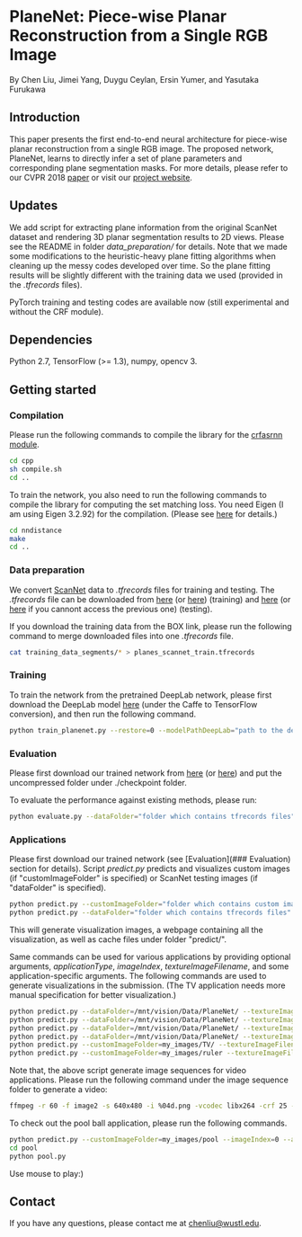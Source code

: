 # PlaneNet: Piece-wise Planar Reconstruction from a Single RGB Image
By Chen Liu, Jimei Yang, Duygu Ceylan, Ersin Yumer, and Yasutaka Furukawa

## Introduction

This paper presents the first end-to-end neural architecture for piece-wise planar reconstruction from a single RGB image. The proposed network, PlaneNet, learns to directly infer a set of plane parameters and corresponding plane segmentation masks. For more details, please refer to our CVPR 2018 [paper](http://art-programmer.github.io/planenet/paper.pdf) or visit our [project website](http://art-programmer.github.io/planenet.html).

## Updates
We add script for extracting plane information from the original ScanNet dataset and rendering 3D planar segmentation results to 2D views. Please see the README in folder *data_preparation/* for details. Note that we made some modifications to the heuristic-heavy plane fitting algorithms when cleaning up the messy codes developed over time. So the plane fitting results will be slightly different with the training data we used (provided in the *.tfrecords* files).

PyTorch training and testing codes are available now (still experimental and without the CRF module).
## Dependencies
Python 2.7, TensorFlow (>= 1.3), numpy, opencv 3.

## Getting started
### Compilation
Please run the following commands to compile the library for the [crfasrnn module](https://github.com/sadeepj/crfasrnn_keras).
```bash
cd cpp
sh compile.sh
cd ..
```

To train the network, you also need to run the following commands to compile the library for computing the set matching loss. You need Eigen (I am using Eigen 3.2.92) for the compilation. (Please see [here](https://github.com/fanhqme/PointSetGeneration) for details.)
```bash
cd nndistance
make
cd ..
```

### Data preparation
We convert [ScanNet](http://www.scan-net.org/) data to *.tfrecords* files for training and testing. The *.tfrecords* file can be downloaded from [here](https://drive.google.com/open?id=1NyDrgI02ao18WmXyepgVkWGqtM3YS3_4) (or [here](https://wustl.box.com/s/d3vmtei5sin40svky6dcbe2aqhh5tmoz)) (training) and [here](https://drive.google.com/open?id=1kfd-kreGQQLSRNF66t447R9WgDqsTh-3) (or [here](https://mega.nz/#!IvAixABb!PD3wJtXX_6W3qtfKZQtl_P07mYPLwWst3cwbvuTXlSY) if you cannont access the previous one) (testing).

If you download the training data from the BOX link, please run the following command to merge downloaded files into one *.tfrecords* file.

```bash
cat training_data_segments/* > planes_scannet_train.tfrecords
```

### Training
To train the network from the pretrained DeepLab network, please first download the DeepLab model [here](https://github.com/DrSleep/tensorflow-deeplab-resnet) (under the Caffe to TensorFlow conversion), and then run the following command.
```bash
python train_planenet.py --restore=0 --modelPathDeepLab="path to the deep lab model" --dataFolder="folder which contains tfrecords files"
```

### Evaluation
Please first download our trained network from [here](https://drive.google.com/open?id=1BhSDqDE33K438qZ3KFEFabfOlcIxrXiC) (or [here](https://mega.nz/#!sjpT2DiQ!Uo-6hxyldmtnPoKk3TTdUHKZADRGy6nIPlmAeVzJs_8)) and put the uncompressed folder under ./checkpoint folder.

To evaluate the performance against existing methods, please run:
```bash
python evaluate.py --dataFolder="folder which contains tfrecords files"
```

### Applications
Please first download our trained network (see [Evaluation](### Evaluation) section for details). Script *predict.py* predicts and visualizes custom images (if "customImageFolder" is specified) or ScanNet testing images (if "dataFolder" is specified).

```bash
python predict.py --customImageFolder="folder which contains custom images"
python predict.py --dataFolder="folder which contains tfrecords files" [--startIndex=0] [--numImages=30]
```

This will generate visualization images, a webpage containing all the visualization, as well as cache files under folder "predict/".

Same commands can be used for various applications by providing optional arguments, *applicationType*, *imageIndex*, *textureImageFilename*, and some application-specific arguments. The following commands are used to generate visualizations in the submission. (The TV application needs more manual specification for better visualization.)

```bash
python predict.py --dataFolder=/mnt/vision/Data/PlaneNet/ --textureImageFilename=texture_images/CVPR.jpg --imageIndex=118 --applicationType=logo_texture --startIndex=118 --numImages=1
python predict.py --dataFolder=/mnt/vision/Data/PlaneNet/ --textureImageFilename=texture_images/CVPR.jpg --imageIndex=118 --applicationType=logo_video --startIndex=118 --numImages=1
python predict.py --dataFolder=/mnt/vision/Data/PlaneNet/ --textureImageFilename=texture_images/checkerboard.jpg --imageIndex=72 --applicationType=wall_texture --wallIndices=7,9 --startIndex=72 --numImages=1
python predict.py --dataFolder=/mnt/vision/Data/PlaneNet/ --textureImageFilename=texture_images/checkerboard.jpg --imageIndex=72 --applicationType=wall_video --wallIndices=7,9 --startIndex=72 --numImages=1
python predict.py --customImageFolder=my_images/TV/ --textureImageFilename=texture_images/TV.mp4 --imageIndex=0 --applicationType=TV --wallIndices=2,9
python predict.py --customImageFolder=my_images/ruler --textureImageFilename=texture_images/ruler_36.png --imageIndex=0 --applicationType=ruler --startPixel=950,444 --endPixel=1120,2220
```

Note that, the above script generate image sequences for video applications. Please run the following command under the image sequence folder to generate a video:
```bash
ffmpeg -r 60 -f image2 -s 640x480 -i %04d.png -vcodec libx264 -crf 25 -pix_fmt yuv420p video.mp4
```

To check out the pool ball application, please run the following commands.
```bash
python predict.py --customImageFolder=my_images/pool --imageIndex=0 --applicationType=pool --estimateFocalLength=False
cd pool
python pool.py
```

Use mouse to play:)

## Contact

If you have any questions, please contact me at chenliu@wustl.edu.
